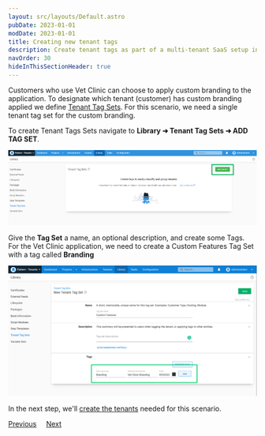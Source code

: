 ```yaml
---
layout: src/layouts/Default.astro
pubDate: 2023-01-01
modDate: 2023-01-01
title: Creating new tenant tags
description: Create tenant tags as part of a multi-tenant SaaS setup in Octopus Deploy.
navOrder: 30
hideInThisSectionHeader: true
---
```


Customers who use Vet Clinic can choose to apply custom branding to the application. To designate which tenant (customer) has custom branding applied we define [Tenant Tag Sets](/docs/tenants/tenant-tags). For this scenario, we need a single tenant tag set for the custom branding.

To create Tenant Tags Sets navigate to **Library ➜ Tenant Tag Sets ➜ ADD TAG SET**.

![](/docs/tenants/guides/multi-tenant-saas-application/images/add-new-tenant-tag.png "width=500")

Give the **Tag Set** a name, an optional description, and create some Tags.  For the Vet Clinic application, we need to create a Custom Features Tag Set with a tag called **Branding**

![](/docs/tenants/guides/multi-tenant-saas-application/images/creating-new-tenant-tag.png "width=500")

In the next step, we'll [create the tenants](/docs/tenants/guides/multi-tenant-saas-application/creating-new-tenants) needed for this scenario.

<span><a class="btn btn-secondary" href="/docs/tenants/guides/multi-tenant-saas-application/creating-new-project">Previous</a></span>&nbsp;&nbsp;&nbsp;&nbsp;&nbsp;<span><a class="btn btn-success" href="/docs/tenants/guides/multi-tenant-saas-application/creating-new-tenants">Next</a></span>